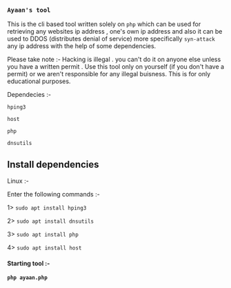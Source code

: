 ### `Ayaan's tool`

This is the cli based tool written solely on `php` which can be used for retrieving any websites ip address , one's own ip address and also it can be used to DDOS 
(distributes denial of service) more specifically `syn-attack` any ip address with the help of some dependencies.

Please take note :-
Hacking is illegal . you can't do it on anyone else unless you have a written permit . 
Use this tool only on yourself (if you don't have a permit) or we aren't responsible for any illegal buisness.
This is for only educational purposes.

Dependecies :-

`hping3`
 
`host`

`php`

`dnsutils`

## **Install dependencies**

 Linux :-
 
Enter the following commands :-

1> `sudo apt install hping3`

2> `sudo apt install dnsutils`

3> `sudo apt install php `

4> `sudo apt install host`

#### **Starting tool** :-

**`php ayaan.php`**
